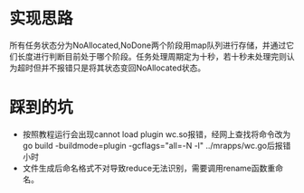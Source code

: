 # 实现思路

所有任务状态分为NoAllocated,NoDone两个阶段用map队列进行存储，并通过它们长度进行判断目前处于哪个阶段。任务处理周期定为十秒，若十秒未处理完则认为超时但并不报错只是将其状态变回NoAllocated状态。


# 踩到的坑

- 按照教程运行会出现cannot load plugin wc.so报错，经网上查找将命令改为go build -buildmode=plugin -gcflags="all=-N -l"  ../mrapps/wc.go后报错小时
- 文件生成后命名格式不对导致reduce无法识别，需要调用rename函数重命名。
